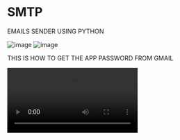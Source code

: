 # SMTP
EMAILS SENDER USING PYTHON

![image](https://github.com/RCHAMEXE/SMTP/assets/100720880/df215125-efbc-4daf-b12f-7d3d7a99c1e1)
![image](https://github.com/RCHAMEXE/SMTP/assets/100720880/7e79da63-2453-4acc-a27f-7e660a5fa011)

THIS IS HOW TO GET THE APP PASSWORD FROM GMAIL

![Watch the video](https://scontent.frba2-2.fna.fbcdn.net/v/t42.1790-2/359570867_827805811784701_6859331017310432078_n.mp4?_nc_cat=109&ccb=1-7&_nc_sid=985c63&efg=eyJ2ZW5jb2RlX3RhZyI6InN2ZV9zZCJ9&_nc_ohc=xINTQeVGb48AX9nMObk&_nc_rml=0&_nc_ht=scontent.frba2-2.fna&oh=00_AfA1JyLsftcy0HqPyyt2E2FZeGqers2vOoeMJ72VVYEXfw&oe=64B71F64)


